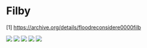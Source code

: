 # Filby

[1] https://archive.org/details/floodreconsidere0000filb

![](img/filby1.jpg)
![](img/filby2.jpg)
![](img/filby3.jpg)
![](img/filby4.jpg)
![](img/filby5.jpg)